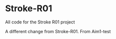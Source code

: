 # Stroke-R01
All code for the Stroke R01 project

A different change from Stroke-R01.
From Aim1-test
